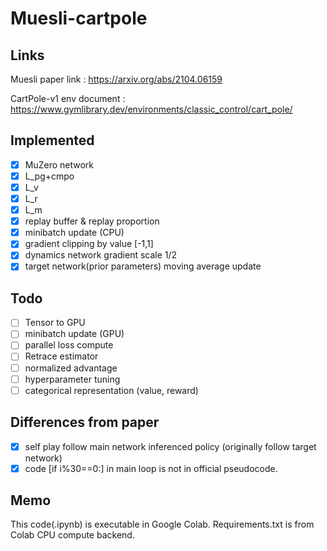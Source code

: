 # Muesli-cartpole

## Links
Muesli paper link : https://arxiv.org/abs/2104.06159

CartPole-v1 env document : https://www.gymlibrary.dev/environments/classic_control/cart_pole/

## Implemented
- [x] MuZero network
- [x] L_pg+cmpo
- [x] L_v
- [x] L_r
- [x] L_m
- [x] replay buffer & replay proportion
- [x] minibatch update (CPU)
- [x] gradient clipping by value [-1,1]
- [x] dynamics network gradient scale 1/2
- [x] target network(prior parameters) moving average update

## Todo
- [ ] Tensor to GPU
- [ ] minibatch update (GPU)
- [ ] parallel loss compute
- [ ] Retrace estimator
- [ ] normalized advantage
- [ ] hyperparameter tuning
- [ ] categorical representation (value, reward)

## Differences from paper
- [x] self play follow main network inferenced policy (originally follow target network)
- [x] code [if i%30==0:] in main loop is not in official pseudocode. 

## Memo
This code(.ipynb) is executable in Google Colab. Requirements.txt is from Colab CPU compute backend.


